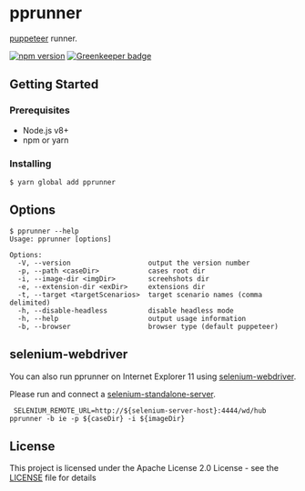 # pprunner

[puppeteer](https://github.com/GoogleChrome/puppeteer) runner.

[![npm version](https://badge.fury.io/js/pprunner.svg)](https://badge.fury.io/js/pprunner) [![Greenkeeper badge](https://badges.greenkeeper.io/akito0107/pprunner.svg)](https://greenkeeper.io/)

## Getting Started

### Prerequisites
- Node.js v8+
- npm or yarn

### Installing
```
$ yarn global add pprunner
```

## Options
```
$ pprunner --help
Usage: pprunner [options]

Options:
  -V, --version                   output the version number
  -p, --path <caseDir>            cases root dir
  -i, --image-dir <imgDir>        screehshots dir
  -e, --extension-dir <exDir>     extensions dir
  -t, --target <targetScenarios>  target scenario names (comma delimited)
  -h, --disable-headless          disable headless mode
  -h, --help                      output usage information
  -b, --browser                   browser type (default puppeteer)
```

## selenium-webdriver
You can also run pprunner on Internet Explorer 11 using [selenium-webdriver](https://www.seleniumhq.org/projects/webdriver/).

Please run and connect a [selenium-standalone-server](https://www.seleniumhq.org/download/).

```
 SELENIUM_REMOTE_URL=http://${selenium-server-host}:4444/wd/hub pprunner -b ie -p ${caseDir} -i ${imageDir}
```

## License
This project is licensed under the Apache License 2.0 License - see the [LICENSE](LICENSE) file for details
